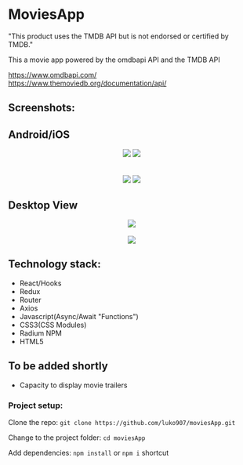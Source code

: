 # MoviesApp
"This product uses the TMDB API but is not endorsed or certified by TMDB."

This a movie app powered by the omdbapi API and  the TMDB API

https://www.omdbapi.com/<br />
https://www.themoviedb.org/documentation/api/

## Screenshots:

## Android/iOS

<div align="center">
  <img src="https://user-images.githubusercontent.com/48270029/139946822-89e230ce-701f-40eb-8e28-d59a62919839.png" />
  <img src="https://user-images.githubusercontent.com/48270029/139946825-080628c2-4083-408e-9a8a-dfb98474fba6.png" />
</div>

<br />
<br />

<div align="center">
  <img src="https://user-images.githubusercontent.com/48270029/139948054-62ff3f91-2ab1-4daf-900f-3937aec93240.png" />
  <img src="https://user-images.githubusercontent.com/48270029/139946832-e5e3d743-ab2a-48a4-ae50-0b063abc7794.png" />
</div>

## Desktop View
<div align="center">
  <img src="https://user-images.githubusercontent.com/48270029/139948300-1789d36f-25d3-4f5e-b40d-c3b59b20af38.png" />
  <br />
  <br />
  <img src="https://user-images.githubusercontent.com/48270029/139947543-55381647-d935-4fd0-92d7-c5a64429b798.png" />
</div>

## Technology stack:

- React/Hooks
- Redux
- Router
- Axios
- Javascript(Async/Await "Functions")
- CSS3(CSS Modules)
- Radium NPM
- HTML5

## To be added shortly

- Capacity to display movie trailers

### Project setup:

Clone the repo:
`git clone https://github.com/luko907/moviesApp.git`

Change to the project folder:
`cd moviesApp`

Add dependencies:
`npm install` or `npm i` shortcut
